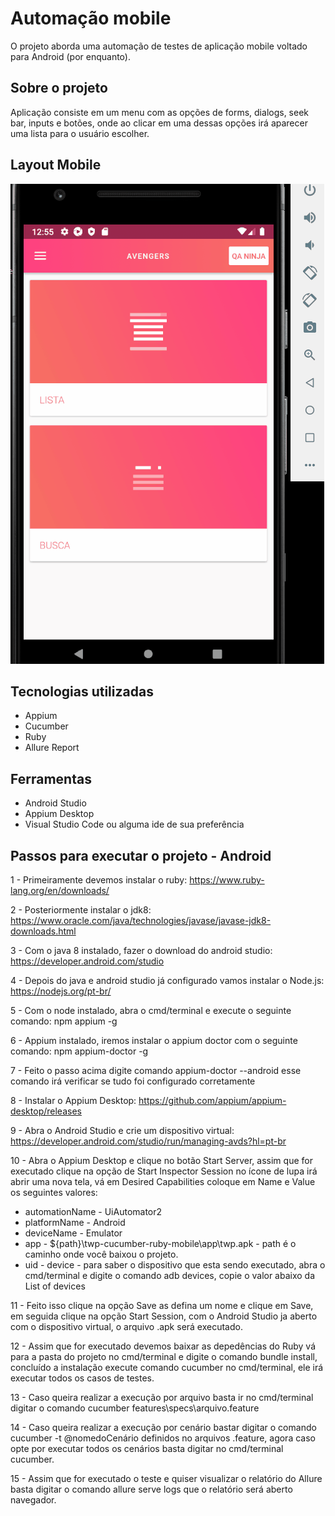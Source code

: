 # Automação mobile

O projeto aborda uma automação de testes de aplicação mobile voltado para Android (por enquanto).

## Sobre o projeto

Aplicação consiste em um menu com as opções de forms, dialogs, seek bar, inputs e botões, onde ao clicar em uma dessas opções irá aparecer uma lista para o usuário escolher.

## Layout Mobile

![Mobile 1](gif/Animação.gif)

## Tecnologias utilizadas 

- Appium
- Cucumber 
- Ruby
- Allure Report

## Ferramentas 

- Android Studio
- Appium Desktop
- Visual Studio Code ou alguma ide de sua preferência

## Passos para executar o projeto - Android

1 - Primeiramente devemos instalar o ruby: https://www.ruby-lang.org/en/downloads/ 

2 - Posteriormente instalar o jdk8: https://www.oracle.com/java/technologies/javase/javase-jdk8-downloads.html 

3 - Com o java 8 instalado, fazer o download do android studio: https://developer.android.com/studio

4 - Depois do java e android studio já configurado vamos instalar o Node.js: https://nodejs.org/pt-br/

5 - Com o node instalado, abra o cmd/terminal e execute o seguinte comando: npm appium -g

6 - Appium instalado, iremos instalar o appium doctor com o seguinte comando: npm appium-doctor -g

7 - Feito o passo acima digite comando appium-doctor --android esse comando irá verificar se tudo foi configurado corretamente

8 - Instalar o Appium Desktop: https://github.com/appium/appium-desktop/releases

9 - Abra o Android Studio e crie um dispositivo virtual: https://developer.android.com/studio/run/managing-avds?hl=pt-br

10 - Abra o Appium Desktop e clique no botão Start Server, assim que for executado clique na opção de Start Inspector Session no ícone de lupa irá abrir uma nova tela, vá em Desired  Capabilities coloque em Name e Value os seguintes valores:

  * automationName - UiAutomator2
  * platformName - Android
  * deviceName - Emulator
  * app - ${path}\twp-cucumber-ruby-mobile\app\twp.apk - path é o caminho onde você baixou o projeto.
  * uid - device - para saber o dispositivo que esta sendo executado, abra o cmd/terminal e digite o comando adb devices, copie o valor abaixo da List of devices

11 - Feito isso clique na opção Save as defina um nome e clique em Save, em seguida clique na opção Start Session, com o Android Studio ja aberto com o dispositivo virtual, o arquivo .apk será executado.

12 - Assim que for executado devemos baixar as depedências do Ruby vá para a pasta do projeto no cmd/terminal e digite o comando bundle install, concluído a instalação execute comando
cucumber no cmd/terminal, ele irá executar todos os casos de testes.

13 - Caso queira realizar a execução por arquivo basta ir no cmd/terminal digitar o comando cucumber features\specs\arquivo.feature

14 - Caso queira realizar a execução por cenário bastar digitar o comando cucumber -t @nomedoCenário  definidos no arquivos .feature, agora caso opte por executar todos os cenários basta digitar no cmd/terminal cucumber.

15 - Assim que for executado o teste e quiser visualizar o relatório do Allure basta digitar o comando allure serve logs que o relatório será aberto navegador.



